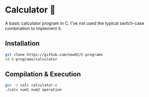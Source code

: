 # Calculator 📱
A basic calculator program in C. I've not used the typical switch-case combination to implement it.

## Installation

```bash
git clone https://github.com/new92/C-programs
cd C-programs/calculator
```

## Compilation & Execution

```bash 
gcc -o calc calculator.c
./calc num1 num2 operation
```
